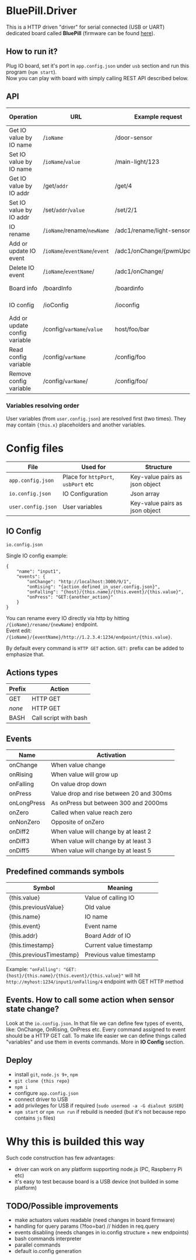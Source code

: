# BluePill.Driver

This is a HTTP driven "driver" for serial connected (USB or UART) dedicated board called **BluePill** (firmware can be found [here](https://github.com/tBlabs/BluePill.Firmware)).

## How to run it?

Plug IO board, set it's port in `app.config.json` under `usb` section and run this program (`npm start`).  
Now you can play with board with simply calling REST API described below.

## API

| Operation                      | URL                             | Example request             | Example response   |
| ------------------------------ | ------------------------------- | --------------------------- | ------------------ |
| Get IO value by IO name        | /`ioName`                       | /door-sensor                | 1                  |
| Set IO value by IO name        | /`ioName`/`value`               | /main-light/123             | *HTTP 202*         |jjjjj
| Get IO value by IO addr        | /get/`addr`                     | /get/4                      | 12                 |
| Set IO value by IO addr        | /set/`addr`/`value`             | /set/2/1                    | *HTTP 202*         |
| IO rename                      | /`ioName`/rename/`newName`      | /adc1/rename/light-sensor   | *HTTP 200*         |
| Add or update IO event         | /`ioName`/`eventName`/`event`   | /adc1/onChange/{pwmUpdate}  | *HTTP 200*         |
| Delete IO event                | /`ioName`/`eventName`/          | /adc1/onChange/             | *HTTP 200*         |
| Board info                     | /boardInfo                      | /boardinfo                  | (...) *HTTP 200*   |
| IO config                      | /ioConfig                       | /ioconfig                   | (...) *HTTP 200*   |
| Add or update config variable  | /config/`varName`/`value`       | host/foo/bar                | foo=bar            |
| Read config variable           | /config/`varName`               | /config/foo                 | bar                |
| Remove config variable         | /config/`varName`/              | /config/foo/                | *HTTP 200*         |

### Variables resolving order

User variables (from `user.config.json`) are resolved first (two times). They may contain `{this.x}` placeholders and another variables.

# Config files

| File                | Used for                            | Structure                      |
| ------------------- | ----------------------------------- | ------------------------------ |
| `app.config.json`   | Place for `httpPort`, `usbPort` etc | Key-value pairs as json object |
| `io.config.json`    | IO Configuration                    | Json array                     |
| `user.config.json`  | User variables                      | Key-value pairs as json object |

## IO Config

`io.config.json`

Single IO config example:

```
{
    "name": "input1",   
    "events": {
        "onChange": "http://localhost:3000/9/1",
        "onRising": "{action_defined_in_user.config.json}",
        "onFalling": "{host}/{this.name}/{this.event}/{this.value}",
        "onPress": "GET:{another_action}"
    }
}
```
You can rename every IO directly via http by hitting `/{ioName}/rename/{newName}` endpoint.  
Event edit: `/{ioName}/{eventName}/http://1.2.3.4:1234/endpoint/{this.value}`.

By default every command is `HTTP GET` action. `GET:` prefix can be added to emphasize that.  

## Actions types

| Prefix  | Action                |
| ------- | --------------------- |
| GET     | HTTP GET              |
| *none*  | HTTP GET              |
| BASH    | Call script with bash |

## Events

| Name        | Activation                               |
| ----------- | ---------------------------------------- |
| onChange    | When value change                        |
| onRising    | When value will grow up                  |
| onFalling   | On value drop down                       |
| onPress     | Value drop and rise between 20 and 300ms |
| onLongPress | As onPress but between 300 and 2000ms    |
| onZero      | Called when value reach zero             |
| onNonZero   | Opposite of onZero                       |
| onDiff2     | When value will change by at least 2     |
| onDiff3     | When value will change by at least 3     |
| onDiff5     | When value will change by at least 5     |  

## Predefined commands symbols

| Symbol                    | Meaning                   |
| ------------------------- | ------------------------- |
| {this.value}              | Value of calling IO       |
| {this.previousValue}      | Old value                 |
| {this.name}               | IO name                   |
| {this.event}              | Event name                |
| {this.addr}               | Board Addr of IO          |
| {this.timestamp}          | Current value timestamp   |
| {this.previousTimestamp}  | Previous value timestamp  |

Example:
`"onFalling": "GET:{host}/{this.name}/{this.event}/{this.value}"`
will hit `http://myhost:1234/input1/onFalling/4` endpoint with GET HTTP method

## Events. How to call some action when sensor state change?

Look at the `io.config.json`. In that file we can define few types of events, like: OnChange, OnRising, OnPress etc.
Every command assigned to event should be a HTTP GET call. 
To make life easier we can define things called "variables" and use them in events commands. More in **IO Config** section.

## Deploy
- install `git`, `node.js 9+`, `npm`
- `git clone {this repo}`
- `npm i`
- configure `app.config.json`
- connect driver to USB
- add privileges for USB if required (`sudo usermod -a -G dialout $USER`)
- `npm start` or `npm run run` if rebuild is needed (but it's not because repo contains `js` files)

# Why this is builded this way
Such code construction has few advantages:
- driver can work on any platform supporting node.js (PC, Raspberry Pi etc)
- it's easy to test because board is a USB device (not builded in some platform)

## TODO/Possible improvements

- make actuators values readable (need changes in board firmware)
- handling for query params (?foo=bar) // hidden in req.query
- events disabling (needs changes in io.config structure + new endpoints)
- bash commands interpreter
- parallel commands
- default io.config generation
